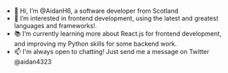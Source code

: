 - 👋 Hi, I’m @AidanH6, a software developer from Scotland
- 👀 I’m interested in frontend development, using the latest and greatest languages and frameworks!.
- 📚 I’m currently learning more about React.js for frontend development, and improving my Python skills for some backend work.
- 📫 I'm always open to chatting! Just send me a message on Twitter @aidan4323

<!---
AidanH6/AidanH6 is a ✨ special ✨ repository because its `README.md` (this file) appears on your GitHub profile.
You can click the Preview link to take a look at your changes.
--->
